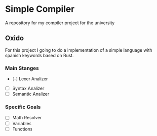 # Simple Compiler
A repository for my compiler project for the university

## Oxido
For this project I going to do a implementation of a simple language with spanish keywords based on Rust.

### Main Stanges
- [-] Lexer Analizer
- [ ] Syntax Analizer
- [ ] Semantic Analizer

### Specific Goals
- [ ] Math Resolver
- [ ] Variables
- [ ] Functions
